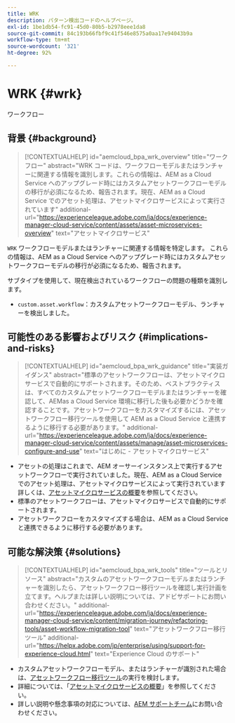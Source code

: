 ```yaml
---
title: WRK
description: パターン検出コードのヘルプページ。
exl-id: 1be1db54-fc91-45d0-80b5-b2978eee1da8
source-git-commit: 84c193b66fbf9c41f546e8575a0aa17e94043b9a
workflow-type: tm+mt
source-wordcount: '321'
ht-degree: 92%

---
```


# WRK {#wrk}

ワークフロー

## 背景 {#background}

>[!CONTEXTUALHELP]
>id="aemcloud_bpa_wrk_overview"
>title="ワークフロー"
>abstract="WRK コードは、ワークフローモデルまたはランチャーに関連する情報を識別します。これらの情報は、AEM as a Cloud Service へのアップグレード時にはカスタムアセットワークフローモデルの移行が必須になるため、報告されます。現在、AEM as a Cloud Service でのアセット処理は、アセットマイクロサービスによって実行されています"
>additional-url="https://experienceleague.adobe.com/ja/docs/experience-manager-cloud-service/content/assets/asset-microservices-overview" text="アセットマイクロサービス"

`WRK`  ワークフローモデルまたはランチャーに関連する情報を特定します。 これらの情報は、AEM as a Cloud Service へのアップグレード時にはカスタムアセットワークフローモデルの移行が必須になるため、報告されます。

サブタイプを使用して、現在検出されているワークフローの問題の種類を識別します。

* `custom.asset.workflow`：カスタムアセットワークフローモデル、ランチャーを検出しました。

## 可能性のある影響およびリスク {#implications-and-risks}

>[!CONTEXTUALHELP]
>id="aemcloud_bpa_wrk_guidance"
>title="実装ガイダンス"
>abstract="標準のアセットワークフローは、アセットマイクロサービスで自動的にサポートされます。そのため、ベストプラクティスは、すべてのカスタムアセットワークフローモデルまたはランチャーを確認して、AEMas a Cloud Service 環境に移行した後も必要かどうかを確認することです。アセットワークフローをカスタマイズするには、アセットワークフロー移行ツールを使用して AEM as a Cloud Service と連携するように移行する必要があります。"
>additional-url="https://experienceleague.adobe.com/ja/docs/experience-manager-cloud-service/content/assets/manage/asset-microservices-configure-and-use" text="はじめに - アセットマイクロサービス"

* アセットの処理はこれまで、AEM オーサーインスタンス上で実行するアセットワークフローで実行されていました。現在、AEM as a Cloud Service でのアセット処理は、アセットマイクロサービスによって実行されています詳しくは、[アセットマイクロサービスの概要](https://experienceleague.adobe.com/ja/docs/experience-manager-cloud-service/content/assets/asset-microservices-overview)を参照してください。
* 標準のアセットワークフローは、アセットマイクロサービスで自動的にサポートされます。
* アセットワークフローをカスタマイズする場合は、AEM as a Cloud Serviceと連携できるように移行する必要があります。

## 可能な解決策 {#solutions}

>[!CONTEXTUALHELP]
>id="aemcloud_bpa_wrk_tools"
>title="ツールとリソース"
>abstract="カスタムのアセットワークフローモデルまたはランチャーを識別したら、アセットワークフロー移行ツールを確認し実行計画を立てます。ヘルプまたは詳しい説明については、アドビサポートにお問い合わせください。"
>additional-url="https://experienceleague.adobe.com/ja/docs/experience-manager-cloud-service/content/migration-journey/refactoring-tools/asset-workflow-migration-tool" text="アセットワークフロー移行ツール"
>additional-url="https://helpx.adobe.com/jp/enterprise/using/support-for-experience-cloud.html" text="Experience Cloud のサポート"

* カスタムアセットワークフローモデル、またはランチャーが識別された場合は、[アセットワークフロー移行ツール](https://experienceleague.adobe.com/ja/docs/experience-manager-cloud-service/content/migration-journey/refactoring-tools/asset-workflow-migration-tool)の実行を検討します。
* 詳細については、「[アセットマイクロサービスの概要](https://experienceleague.adobe.com/ja/docs/experience-manager-cloud-service/content/assets/manage/asset-microservices-configure-and-use)」を参照してください。
* 詳しい説明や懸念事項の対応については、[AEM サポートチーム](https://helpx.adobe.com/jp/enterprise/using/support-for-experience-cloud.html)にお問い合わせください。
